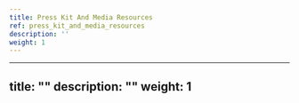 ```yaml
---
title: Press Kit And Media Resources
ref: press_kit_and_media_resources
description: ''
weight: 1
---
```

---
title: ""
description: ""
weight: 1
---